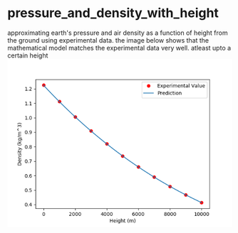 # pressure_and_density_with_height
approximating earth's pressure and air density as a function of height from the ground using experimental data. the image below shows that the mathematical model matches the experimental data very well. atleast upto a certain height
![](density%20vs%20height.png)
